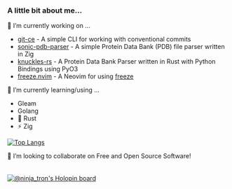 ### A little bit about me...
🔭 I’m currently working on ...
* [git-ce](https://github.com/ethanholz/git-ce) - A simple CLI for working with conventional commits
* [sonic-pdb-parser](https://github.com/ethanholz/sonic-pdb-parser) - A simple Protein Data Bank (PDB) file parser written in Zig
* [knuckles-rs](https://github.com/ethanholz/knuckles-rs) - A Protein Data Bank Parser written in Rust with Python Bindings using PyO3
* [freeze.nvim](https://github.com/ethanholz/freeze.nvim) - A Neovim for using [freeze](https://github.com/charmbracelet/freeze)

🌱 I’m currently learning/using ...
* Gleam
* Golang
* 🦀 Rust
* ⚡ Zig

[![Top Langs](https://github-readme-stats.vercel.app/api/top-langs/?username=ethanholz&exclude_repo=config_files)](https://github.com/anuraghazra/github-readme-stats)

👯 I’m looking to collaborate on Free and Open Source Software!<br/><br/><br/>
[![@ninja_tron's Holopin board](https://holopin.me/ninja_tron)](https://holopin.io/@ninja_tron)
<!--
**ethanholz/ethanholz** is a ✨ _special_ ✨ repository because its `README.md` (this file) appears on your GitHub profile.

Here are some ideas to get you started:

- 🔭 I’m currently working on ...
- 🌱 I’m currently learning ...
- 👯 I’m looking to collaborate on ...
- 🤔 I’m looking for help with ...
- 💬 Ask me about ...
- 📫 How to reach me: ...
- 😄 Pronouns: ...
- ⚡ Fun fact: ...
-->

